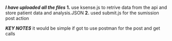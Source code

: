 ***I have uploaded all the files***
**1.** use ksense.js to retrive data from the api and store patient data and analysis.JSON
**2.** used submit.js for the sumission post action

***KEY NOTES***
it would be simple if got to use postman for the post and get calls
